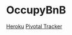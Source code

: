 # OccupyBnB

[Heroku](https://occupybnb.herokuapp.com/)
[Pivotal Tracker](https://www.pivotaltracker.com/n/projects/1786423)
